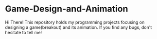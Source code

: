 # Game-Design-and-Animation
Hi There!
This repository holds my programming projects focusing on designing a game(breakout) and its animation.
If you find any bugs, don't hesitate to tell me!
